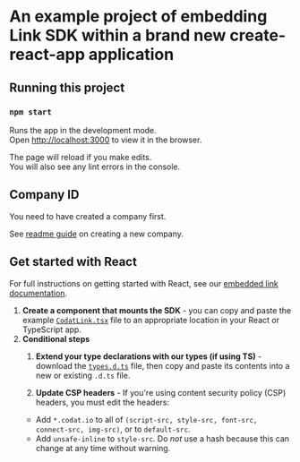 # An example project of embedding Link SDK within a brand new create-react-app application

## Running this project

### `npm start`

Runs the app in the development mode.\
Open [http://localhost:3000](http://localhost:3000) to view it in the browser.

The page will reload if you make edits.\
You will also see any lint errors in the console.

## Company ID

You need to have created a company first. 

See <a href="https://github.com/codatio/sdk-link/tree/main#create-a-new-company" target="_blank">readme guide</a> on creating a new company.

## Get started with React

For full instructions on getting started with React, see our [embedded link documentation](https://docs.codat.io/auth-flow/authorize-embedded-link).

1. **Create a component that mounts the SDK** - you can copy and paste the example <a href="./src/components/CodatLink.tsx" target="_blank">`CodatLink.tsx`</a> file to an appropriate location in your React or TypeScript app.
2.  **Conditional steps**
    1. **Extend your type declarations with our types (if using TS)** - download the <a href="https://github.com/codatio/sdk-link/blob/main/snippets/types.d.ts" target="_blank"> `types.d.ts`</a> file, then copy and paste its contents into a new or existing `.d.ts` file.

    2. **Update CSP headers** - If you're using content security policy (CSP) headers, you must edit the headers:
    * Add `*.codat.io` to all of `(script-src, style-src, font-src, connect-src, img-src)`, or to `default-src`.
    * Add `unsafe-inline` to `style-src`. Do *not* use a hash because this can change at any time without warning.
    
